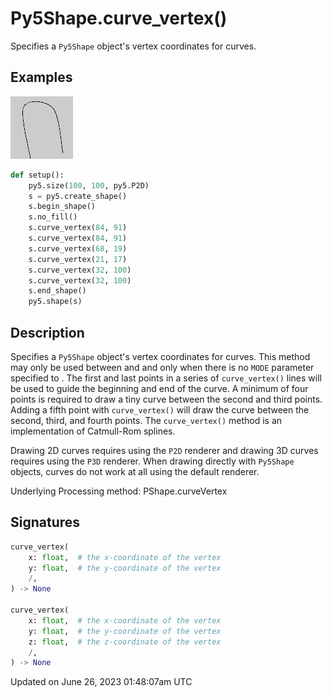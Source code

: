 # Py5Shape.curve_vertex()

Specifies a `Py5Shape` object's vertex coordinates for curves.

## Examples

<div class="example-table">

<div class="example-row"><div class="example-cell-image">

![example picture for curve_vertex()](/images/reference/Sketch_curve_vertex_0.png)

</div><div class="example-cell-code">

```python
def setup():
    py5.size(100, 100, py5.P2D)
    s = py5.create_shape()
    s.begin_shape()
    s.no_fill()
    s.curve_vertex(84, 91)
    s.curve_vertex(84, 91)
    s.curve_vertex(68, 19)
    s.curve_vertex(21, 17)
    s.curve_vertex(32, 100)
    s.curve_vertex(32, 100)
    s.end_shape()
    py5.shape(s)
```

</div></div>

</div>

## Description

Specifies a `Py5Shape` object's vertex coordinates for curves. This method may only be used between [](py5shape_begin_shape) and [](py5shape_end_shape) and only when there is no `MODE` parameter specified to [](py5shape_begin_shape). The first and last points in a series of `curve_vertex()` lines will be used to guide the beginning and end of the curve. A minimum of four points is required to draw a tiny curve between the second and third points. Adding a fifth point with `curve_vertex()` will draw the curve between the second, third, and fourth points. The `curve_vertex()` method is an implementation of Catmull-Rom splines.

Drawing 2D curves requires using the `P2D` renderer and drawing 3D curves requires using the `P3D` renderer. When drawing directly with `Py5Shape` objects, curves do not work at all using the default renderer.

Underlying Processing method: PShape.curveVertex

## Signatures

```python
curve_vertex(
    x: float,  # the x-coordinate of the vertex
    y: float,  # the y-coordinate of the vertex
    /,
) -> None

curve_vertex(
    x: float,  # the x-coordinate of the vertex
    y: float,  # the y-coordinate of the vertex
    z: float,  # the z-coordinate of the vertex
    /,
) -> None
```

Updated on June 26, 2023 01:48:07am UTC
